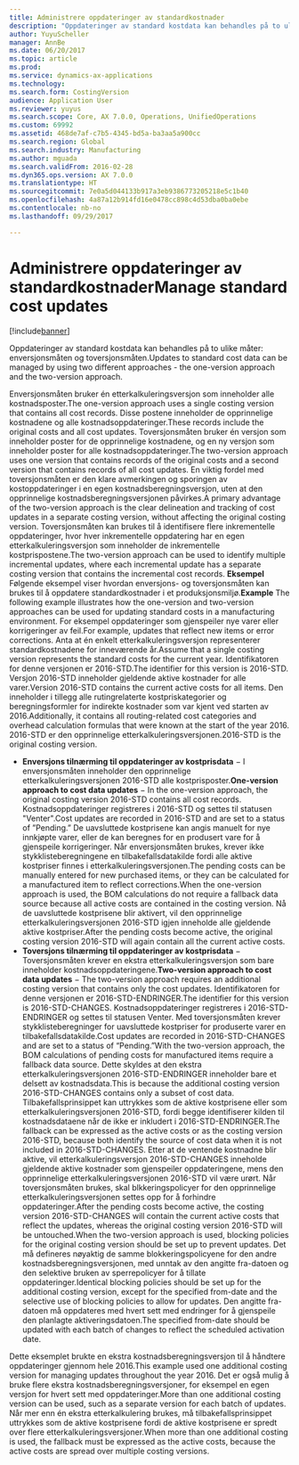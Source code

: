 ```yaml
---
title: Administrere oppdateringer av standardkostnader
description: "Oppdateringer av standard kostdata kan behandles på to ulike måter: enversjonsmåten og toversjonsmåten."
author: YuyuScheller
manager: AnnBe
ms.date: 06/20/2017
ms.topic: article
ms.prod: 
ms.service: dynamics-ax-applications
ms.technology: 
ms.search.form: CostingVersion
audience: Application User
ms.reviewer: yuyus
ms.search.scope: Core, AX 7.0.0, Operations, UnifiedOperations
ms.custom: 69992
ms.assetid: 468de7af-c7b5-4345-bd5a-ba3aa5a900cc
ms.search.region: Global
ms.search.industry: Manufacturing
ms.author: mguada
ms.search.validFrom: 2016-02-28
ms.dyn365.ops.version: AX 7.0.0
ms.translationtype: HT
ms.sourcegitcommit: 7e0a5d044133b917a3eb9386773205218e5c1b40
ms.openlocfilehash: 4a87a12b914fd16e0478cc898c4d53dba0ba0ebe
ms.contentlocale: nb-no
ms.lasthandoff: 09/29/2017

---
```


# <a name="manage-standard-cost-updates"></a><span data-ttu-id="8fbb6-103">Administrere oppdateringer av standardkostnader</span><span class="sxs-lookup"><span data-stu-id="8fbb6-103">Manage standard cost updates</span></span>

[!include[banner](../includes/banner.md)]


<span data-ttu-id="8fbb6-104">Oppdateringer av standard kostdata kan behandles på to ulike måter: enversjonsmåten og toversjonsmåten.</span><span class="sxs-lookup"><span data-stu-id="8fbb6-104">Updates to standard cost data can be managed by using two different approaches -  the one-version approach and the two-version approach.</span></span> 

<span data-ttu-id="8fbb6-105">Enversjonsmåten bruker én etterkalkuleringsversjon som inneholder alle kostnadsposter.</span><span class="sxs-lookup"><span data-stu-id="8fbb6-105">The one-version approach uses a single costing version that contains all cost records.</span></span> <span data-ttu-id="8fbb6-106">Disse postene inneholder de opprinnelige kostnadene og alle kostnadsoppdateringer.</span><span class="sxs-lookup"><span data-stu-id="8fbb6-106">These records include the original costs and all cost updates.</span></span>
<span data-ttu-id="8fbb6-107">Toversjonsmåten bruker én versjon som inneholder poster for de opprinnelige kostnadene, og en ny versjon som inneholder poster for alle kostnadsoppdateringer.</span><span class="sxs-lookup"><span data-stu-id="8fbb6-107">The two-version approach uses one version that contains records of the original costs and a second version that contains records of all cost updates.</span></span> <span data-ttu-id="8fbb6-108">En viktig fordel med toversjonsmåten er den klare avmerkingen og sporingen av kostoppdateringer i en egen kostnadsberegningsversjon, uten at den opprinnelige kostnadsberegningsversjonen påvirkes.</span><span class="sxs-lookup"><span data-stu-id="8fbb6-108">A primary advantage of the two-version approach is the clear delineation and tracking of cost updates in a separate costing version, without affecting the original costing version.</span></span> <span data-ttu-id="8fbb6-109">Toversjonsmåten kan brukes til å identifisere flere inkrementelle oppdateringer, hvor hver inkrementelle oppdatering har en egen etterkalkuleringsversjon som inneholder de inkrementelle kostprispostene.</span><span class="sxs-lookup"><span data-stu-id="8fbb6-109">The two-version approach can be used to identify multiple incremental updates, where each incremental update has a separate costing version that contains the incremental cost records.</span></span> <span data-ttu-id="8fbb6-110">**Eksempel** Følgende eksempel viser hvordan enversjons- og toversjonsmåten kan brukes til å oppdatere standardkostnader i et produksjonsmiljø.</span><span class="sxs-lookup"><span data-stu-id="8fbb6-110">**Example** The following example illustrates how the one-version and two-version approaches can be used for updating standard costs in a manufacturing environment.</span></span> <span data-ttu-id="8fbb6-111">For eksempel oppdateringer som gjenspeiler nye varer eller korrigeringer av feil.</span><span class="sxs-lookup"><span data-stu-id="8fbb6-111">For example, updates that reflect new items or error corrections.</span></span> <span data-ttu-id="8fbb6-112">Anta at én enkelt etterkalkuleringsversjon representerer standardkostnadene for inneværende år.</span><span class="sxs-lookup"><span data-stu-id="8fbb6-112">Assume that a single costing version represents the standard costs for the current year.</span></span> <span data-ttu-id="8fbb6-113">Identifikatoren for denne versjonen er 2016-STD.</span><span class="sxs-lookup"><span data-stu-id="8fbb6-113">The identifier for this version is 2016-STD.</span></span> <span data-ttu-id="8fbb6-114">Versjon 2016-STD inneholder gjeldende aktive kostnader for alle varer.</span><span class="sxs-lookup"><span data-stu-id="8fbb6-114">Version 2016-STD contains the current active costs for all items.</span></span> <span data-ttu-id="8fbb6-115">Den inneholder i tillegg alle rutingrelaterte kostpriskategorier og beregningsformler for indirekte kostnader som var kjent ved starten av 2016.</span><span class="sxs-lookup"><span data-stu-id="8fbb6-115">Additionally, it contains all routing-related cost categories and overhead calculation formulas that were known at the start of the year 2016.</span></span> <span data-ttu-id="8fbb6-116">2016-STD er den opprinnelige etterkalkuleringsversjonen.</span><span class="sxs-lookup"><span data-stu-id="8fbb6-116">2016-STD is the original costing version.</span></span>
-   <span data-ttu-id="8fbb6-117">**Enversjons tilnærming til oppdateringer av kostprisdata** − I enversjonsmåten inneholder den opprinnelige etterkalkuleringsversjonen 2016-STD alle kostprisposter.</span><span class="sxs-lookup"><span data-stu-id="8fbb6-117">**One-version approach to cost data updates** − In the one-version approach, the original costing version 2016-STD contains all cost records.</span></span> <span data-ttu-id="8fbb6-118">Kostnadsoppdateringer registreres i 2016-STD og settes til statusen "Venter".</span><span class="sxs-lookup"><span data-stu-id="8fbb6-118">Cost updates are recorded in 2016-STD and are set to a status of ”Pending.”</span></span> <span data-ttu-id="8fbb6-119">De uavsluttede kostprisene kan angis manuelt for nye innkjøpte varer, eller de kan beregnes for en produsert vare for å gjenspeile korrigeringer. Når enversjonsmåten brukes, krever ikke stykklisteberegningene en tilbakefallsdatakilde fordi alle aktive kostpriser finnes i etterkalkuleringsversjonen.</span><span class="sxs-lookup"><span data-stu-id="8fbb6-119">The pending costs can be manually entered for new purchased items, or they can be calculated for a manufactured item to reflect corrections.When the one-version approach is used, the BOM calculations do not require a fallback data source because all active costs are contained in the costing version.</span></span> <span data-ttu-id="8fbb6-120">Nå de uavsluttede kostprisene blir aktivert, vil den opprinnelige etterkalkuleringsversjonen 2016-STD igjen inneholde alle gjeldende aktive kostpriser.</span><span class="sxs-lookup"><span data-stu-id="8fbb6-120">After the pending costs become active, the original costing version 2016-STD will again contain all the current active costs.</span></span>
-   <span data-ttu-id="8fbb6-121">**Toversjons tilnærming til oppdateringer av kostprisdata** − Toversjonsmåten krever en ekstra etterkalkuleringsversjon som bare inneholder kostnadsoppdateringene.</span><span class="sxs-lookup"><span data-stu-id="8fbb6-121">**Two-version approach to cost data updates** − The two-version approach requires an additional costing version that contains only the cost updates.</span></span> <span data-ttu-id="8fbb6-122">Identifikatoren for denne versjonen er 2016-STD-ENDRINGER.</span><span class="sxs-lookup"><span data-stu-id="8fbb6-122">The identifier for this version is 2016-STD-CHANGES.</span></span> <span data-ttu-id="8fbb6-123">Kostnadsoppdateringer registreres i 2016-STD-ENDRINGER og settes til statusen Venter. Med toversjonsmåten krever stykklisteberegninger for uavsluttede kostpriser for produserte varer en tilbakefallsdatakilde.</span><span class="sxs-lookup"><span data-stu-id="8fbb6-123">Cost updates are recorded in 2016-STD-CHANGES and are set to a status of “Pending.”With the two-version approach, the BOM calculations of pending costs for manufactured items require a fallback data source.</span></span> <span data-ttu-id="8fbb6-124">Dette skyldes at den ekstra etterkalkuleringsversjonen 2016-STD-ENDRINGER inneholder bare et delsett av kostnadsdata.</span><span class="sxs-lookup"><span data-stu-id="8fbb6-124">This is because the additional costing version 2016-STD-CHANGES contains only a subset of cost data.</span></span> <span data-ttu-id="8fbb6-125">Tilbakefallsprinsippet kan uttrykkes som de aktive kostprisene eller som etterkalkuleringsversjonen 2016-STD, fordi begge identifiserer kilden til kostnadsdataene når de ikke er inkludert i 2016-STD-ENDRINGER.</span><span class="sxs-lookup"><span data-stu-id="8fbb6-125">The fallback can be expressed as the active costs or as the costing version 2016-STD, because both identify the source of cost data when it is not included in 2016-STD-CHANGES.</span></span> <span data-ttu-id="8fbb6-126">Etter at de ventende kostnadne blir aktive, vil etterkalkuleringsversjon 2016-STD-CHANGES inneholde gjeldende aktive kostnader som gjenspeiler oppdateringene, mens den opprinnelige etterkalkuleringsversjonen 2016-STD vil være urørt. Når toversjonsmåten brukes, skal blkkeringspolicyer for den opprinnelige etterkalkuleringsversjonen settes opp for å forhindre oppdateringer.</span><span class="sxs-lookup"><span data-stu-id="8fbb6-126">After the pending costs become active, the costing version 2016-STD-CHANGES will contain the current active costs that reflect the updates, whereas the original costing version 2016-STD will be untouched.When the two-version approach is used, blocking policies for the original costing version should be set up to prevent updates.</span></span> <span data-ttu-id="8fbb6-127">Det må defineres nøyaktig de samme blokkeringspolicyene for den andre kostnadsberegningsversjonen, med unntak av den angitte fra-datoen og den selektive bruken av sperrepolicyer for å tillate oppdateringer.</span><span class="sxs-lookup"><span data-stu-id="8fbb6-127">Identical blocking policies should be set up for the additional costing version, except for the specified from-date and the selective use of blocking policies to allow for updates.</span></span> <span data-ttu-id="8fbb6-128">Den angitte fra-datoen må oppdateres med hvert sett med endringer for å gjenspeile den planlagte aktiveringsdatoen.</span><span class="sxs-lookup"><span data-stu-id="8fbb6-128">The specified from-date should be updated with each batch of changes to reflect the scheduled activation date.</span></span>

<span data-ttu-id="8fbb6-129">Dette eksemplet brukte en ekstra kostnadsberegningsversjon til å håndtere oppdateringer gjennom hele 2016.</span><span class="sxs-lookup"><span data-stu-id="8fbb6-129">This example used one additional costing version for managing updates throughout the year 2016.</span></span> <span data-ttu-id="8fbb6-130">Det er også mulig å bruke flere ekstra kostnadsberegningsversjoner, for eksempel en egen versjon for hvert sett med oppdateringer.</span><span class="sxs-lookup"><span data-stu-id="8fbb6-130">More than one additional costing version can be used, such as a separate version for each batch of updates.</span></span> <span data-ttu-id="8fbb6-131">Når mer enn én ekstra etterkalkulering brukes, må tilbakefallsprinsippet uttrykkes som de aktive kostprisene fordi de aktive kostprisene er spredt over flere etterkalkuleringsversjoner.</span><span class="sxs-lookup"><span data-stu-id="8fbb6-131">When more than one additional costing is used, the fallback must be expressed as the active costs, because the active costs are spread over multiple costing versions.</span></span>







